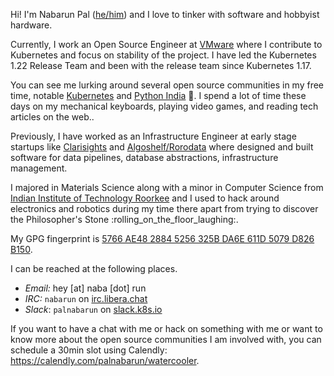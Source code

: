 Hi! I'm Nabarun Pal ([he/him][pronoun]) and I love to tinker with software and hobbyist hardware.

Currently, I work an Open Source Engineer at [VMware][vmware-tanzu] where I contribute to Kubernetes and focus on stability of the project. I have led the Kubernetes 1.22 Release Team and been with the release team since Kubernetes 1.17.

You can see me lurking around several open source communities in my free time, notable [Kubernetes][kubernetes] and [Python India][pythonindia] :sunflower:. I spend a lot of time these days on my mechanical keyboards, playing video games, and reading tech articles on the web..

Previously, I have worked as an Infrastructure Engineer at early stage startups like [Clarisights][clarisights] and [Algoshelf/Rorodata][algoshelf] where designed and built software for data pipelines, database abstractions, infrastructure management.

I majored in Materials Science along with a minor in Computer Science from [Indian Institute of Technology Roorkee][iitr] and I used to hack around electronics and robotics during my time there apart from trying to discover the Philosopher's Stone :rolling_on_the_floor_laughing:.

My GPG fingerprint is [5766 AE48 2884 5256 325B DA6E 611D 5079 D826 B150][keybase].

I can be reached at the following places.

- *Email:* hey [at] naba [dot] run
- *IRC:* `nabarun` on [irc.libera.chat](//irc.libera.chat)
- *Slack*: `palnabarun` on [slack.k8s.io](//slack.k8s.io)

If you want to have a chat with me or hack on something with me or want to know more about the open source communities I am involved with, you can schedule a 30min slot using Calendly: https://calendly.com/palnabarun/watercooler.

[pronoun]: //pronoun.is/he
[vmware-tanzu]: //tanzu.vmware.com
[kubernetes]: //kubernetes.io
[pythonindia]: //github.com/pythonindia
[clarisights]: //clarisights.com
[algoshelf]: //github.com/rorodata
[iitr]: //iitr.ac.in
[keybase]: //keybase.io/nabarun

<!--
# TODO
- Setup Page
- Current work Page
-->
